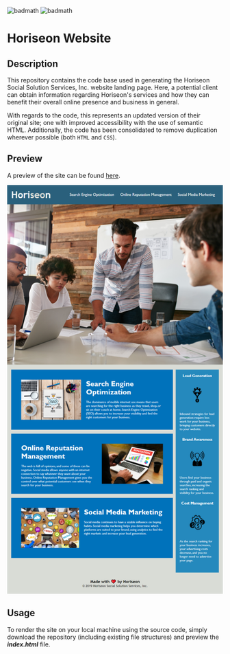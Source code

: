 ![badmath](https://img.shields.io/badge/-HTML-orange) ![badmath](https://img.shields.io/badge/-CSS-blue)


# Horiseon Website 

## Description

This repository contains the code base used in generating the Horiseon Social Solution Services, Inc. website landing page. Here, a potential client can obtain information regarding Horiseon's services and how they can benefit their overall online presence and business in general. 

With regards to the code, this represents an updated version of their original site; one with improved accessibility with the use of semantic HTML. Additionally, the code has been consolidated to remove duplication wherever possible (both `HTML` and `CSS`).

## Preview

A preview of the site can be found [here](https://nnavarr.github.io/horiseon-website/).


![alt text](assets/images/horiseon-website-preview.png)

## Usage
To render the site on your local machine using the source code, simply download the repository (including existing file structures) and preview the ***index.html*** file.

